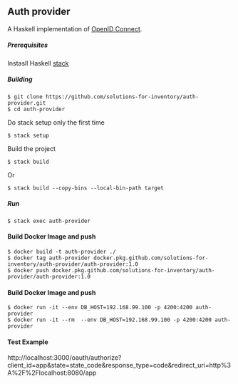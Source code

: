## Auth provider

A Haskell implementation of [OpenID Connect](http://openid.net/connect/).

##### Prerequisites
Instasll Haskell [stack](https://docs.haskellstack.org/en/stable/README/#how-to-install)

##### Building
```
$ git clone https://github.com/solutions-for-inventory/auth-provider.git
$ cd auth-provider
```
Do stack setup only the first time
```
$ stack setup
```
Build the project
```
$ stack build
```
Or
```
$ stack build --copy-bins --local-bin-path target
```
##### Run
```
$ stack exec auth-provider
```
#### Build Docker Image and push
```
$ docker build -t auth-provider ./
$ docker tag auth-provider docker.pkg.github.com/solutions-for-inventory/auth-provider/auth-provider:1.0
$ docker push docker.pkg.github.com/solutions-for-inventory/auth-provider/auth-provider:1.0
```

#### Build Docker Image and push
```
$ docker run -it --env DB_HOST=192.168.99.100 -p 4200:4200 auth-provider
$ docker run -it --rm  --env DB_HOST=192.168.99.100 -p 4200:4200 auth-provider
```

#### Test Example
http://localhost:3000/oauth/authorize?client_id=app&state=state_code&response_type=code&redirect_uri=http%3A%2F%2Flocalhost:8080/app

